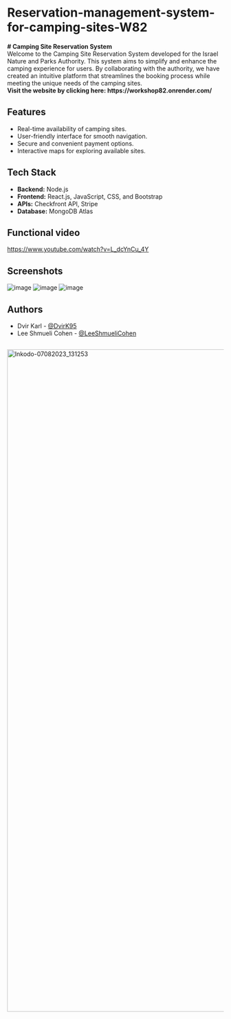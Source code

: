 # Reservation-management-system-for-camping-sites-W82

<p>
 <b> # Camping Site Reservation System </b> <br>
  Welcome to the Camping Site Reservation System developed for the Israel Nature and Parks Authority. This system aims to simplify and enhance the camping experience for   users. By collaborating with the authority, we have created an intuitive platform that streamlines the booking process while meeting the unique needs of the camping sites. <br>
<b> Visit the website by clicking here: https://workshop82.onrender.com/ </b>

## Features
- Real-time availability of camping sites.
- User-friendly interface for smooth navigation.
- Secure and convenient payment options.
- Interactive maps for exploring available sites.

## Tech Stack
- **Backend:** Node.js
- **Frontend:** React.js, JavaScript, CSS, and Bootstrap
- **APIs:** Checkfront API, Stripe
- **Database:** MongoDB Atlas

## Functional video
https://www.youtube.com/watch?v=L_dcYnCu_4Y

## Screenshots
![image](https://github.com/DvirK95/Reservation-management-system-for-camping-sites-W82/assets/128243533/db14619a-16bb-49c9-bac5-0ffed147da7b)
![image](https://github.com/DvirK95/Reservation-management-system-for-camping-sites-W82/assets/128243533/80ab3182-b82f-44ea-84e7-b12c27a0e4df)
![image](https://github.com/DvirK95/Reservation-management-system-for-camping-sites-W82/assets/128243533/0bb5d9e7-f085-4eee-879f-422643f596a1)

## Authors
- Dvir Karl - [@DvirK95](https://github.com/DvirK95)
- Lee Shmueli Cohen - [@LeeShmueliCohen](https://github.com/LeeShmueliCohen)

##
<img width="1536" alt="Inkodo-07082023_131253" src="https://github.com/DvirK95/Reservation-management-system-for-camping-sites-W82/assets/128243533/6d2e6fe8-9e8c-4fe7-8943-b5c18464d86d">

</p>
